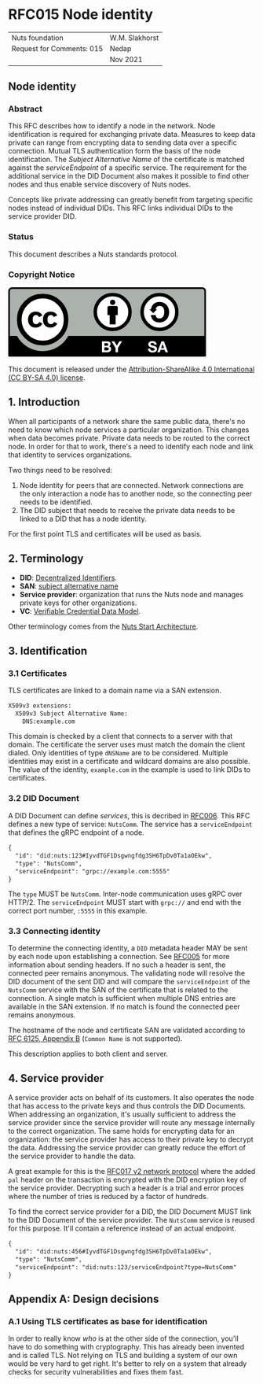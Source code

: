 # RFC015 Node identity

|  |  |
| :--- | :--- |
| Nuts foundation | W.M. Slakhorst |
| Request for Comments: 015 | Nedap |
|  | Nov 2021 |

## Node identity

### Abstract

This RFC describes how to identify a node in the network. Node identification is required for exchanging private data.
Measures to keep data private can range from encrypting data to sending data over a specific connection.
Mutual TLS authentication form the basis of the node identification.
The *Subject Alternative Name* of the certificate is matched against the *serviceEndpoint* of a specific service.
The requirement for the additional service in the DID Document also makes it possible to find other nodes and thus enable service discovery of Nuts nodes.

Concepts like private addressing can greatly benefit from targeting specific nodes instead of individual DIDs.
This RFC links individual DIDs to the service provider DID.

### Status

This document describes a Nuts standards protocol.

### Copyright Notice

![](../.gitbook/assets/license.png)

This document is released under the [Attribution-ShareAlike 4.0 International \(CC BY-SA 4.0\) license](https://creativecommons.org/licenses/by-sa/4.0/).

## 1. Introduction

When all participants of a network share the same public data, there's no need to know which node services a particular organization.
This changes when data becomes private. Private data needs to be routed to the correct node.
In order for that to work, there's a need to identify each node and link that identity to services organizations.

Two things need to be resolved:

1. Node identity for peers that are connected. Network connections are the only interaction a node has to another node, so the connecting peer needs to be identified.
2. The DID subject that needs to receive the private data needs to be linked to a DID that has a node identity.

For the first point TLS and certificates will be used as basis.

## 2. Terminology

* **DID**: [Decentralized Identifiers](https://www.w3.org/TR/did-core/).
* **SAN**: [subject alternative name](https://datatracker.ietf.org/doc/html/rfc5280#section-4.2.1.6)
* **Service provider**: organization that runs the Nuts node and manages private keys for other organizations.
* **VC**: [Verifiable Credential Data Model](https://www.w3.org/TR/vc-data-model/).

Other terminology comes from the [Nuts Start Architecture](rfc001-nuts-start-architecture.md#nuts-start-architecture).

## 3. Identification

### 3.1 Certificates

TLS certificates are linked to a domain name via a SAN extension.

```
X509v3 extensions:
  X509v3 Subject Alternative Name:
    DNS:example.com
```

This domain is checked by a client that connects to a server with that domain. The certificate the server uses must match the domain the client dialed.
Only identities of type `dNSName` are to be considered.
Multiple identities may exist in a certificate and wildcard domains are also possible.
The value of the identity, `example.com` in the example is used to link DIDs to certificates.

### 3.2 DID Document

A DID Document can define *services*, this is decribed in [RFC006](rfc006-distributed-registry.md). This RFC defines a new type of service: `NutsComm`.
The service has a `serviceEndpoint` that defines the gRPC endpoint of a node.

```
{
  "id": "did:nuts:123#IyvdTGF1Dsgwngfdg3SH6TpDv0Ta1aOEkw",
  "type": "NutsComm",
  "serviceEndpoint": "grpc://example.com:5555"
}
```

The `type` MUST be `NutsComm`. Inter-node communication uses gRPC over HTTP/2.
The `serviceEndpoint` MUST start with `grpc://` and end with the correct port number, `:5555` in this example.

### 3.3 Connecting identity

To determine the connecting identity, a `DID` metadata header MAY be sent by each node upon establishing a connection. 
See [RFC005](rfc005-distributed-network-using-grpc.md) for more information about sending headers. If no such a header is sent, the connected peer remains anonymous.
The validating node will resolve the DID document of the sent DID and will compare the `serviceEndpoint` of the `NutsComm` service with the SAN of the certificate that is related to the connection.
A single match is sufficient when multiple DNS entries are available in the SAN extension. If no match is found the connected peer remains anonymous.

The hostname of the node and certificate SAN are validated according to [RFC 6125, Appendix B](https://tools.ietf.org/html/rfc6125) (`Common Name` is not supported).

This description applies to both client and server.

## 4. Service provider

A service provider acts on behalf of its customers. It also operates the node that has access to the private keys and thus controls the DID Documents.
When addressing an organization, it's usually sufficient to address the service provider since the service provider will route any message internally to the correct organization.
The same holds for encrypting data for an organization: the service provider has access to their private key to decrypt the data.
Addressing the service provider can greatly reduce the effort of the service provider to handle the data.

A great example for this is the [RFC017 v2 network protocol](rfc017-distributed-network-grpc-v2.md) where the added `pal` header on the transaction is encrypted with the DID encryption key of the service provider.
Decrypting such a header is a trial and error proces where the number of tries is reduced by a factor of hundreds.

To find the correct service provider for a DID, the DID Document MUST link to the DID Document of the service provider.
The `NutsComm` service is reused for this purpose. It'll contain a reference instead of an actual endpoint.

```
{
  "id": "did:nuts:456#IyvdTGF1Dsgwngfdg3SH6TpDv0Ta1aOEkw",
  "type": "NutsComm",
  "serviceEndpoint": "did:nuts:123/serviceEndpoint?type=NutsComm"
}
```

## Appendix A: Design decisions

### A.1 Using TLS certificates as base for identification

In order to really know *who* is at the other side of the connection, you'll have to do something with cryptography. This has already been invented and is called TLS.
Not relying on TLS and building a system of our own would be very hard to get right. It's better to rely on a system that already checks for security vulnerabilities and fixes them fast.

